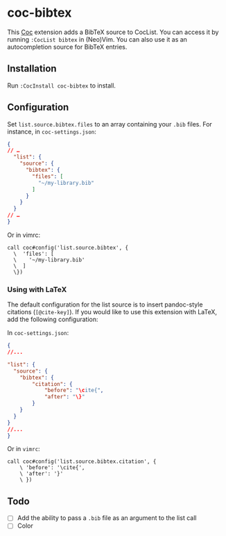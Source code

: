 # coc-bibtex

This [Coc](https://github.com/neoclide/coc.nvim) extension adds a BibTeX source to CocList. You can access it by running `:CocList bibtex` in (Neo)Vim. You can also use it as an autocompletion source for BibTeX entries.

## Installation

Run `:CocInstall coc-bibtex` to install.

## Configuration

Set `list.source.bibtex.files` to an array containing your `.bib` files. For instance, in `coc-settings.json`:

~~~json
{
// …
  "list": {
    "source": {
      "bibtex": {
        "files": [
          "~/my-library.bib"
        ]
      }
    }
  }
// …
}
~~~

Or in vimrc:

~~~vim
call coc#config('list.source.bibtex', {
  \  'files': [
  \    '~/my-library.bib'
  \  ]
  \})
~~~

### Using with LaTeX

The default configuration for the list source is to insert pandoc-style citations (`[@cite-key]`). If you would like to use this extension with LaTeX, add the following configuration:

In `coc-settings.json`:

~~~json
{
//...

"list": {
  "source": {
	"bibtex": {
		"citation": {
			"before": "\cite{",
			"after": "\}"
		}
	}
  }
}
//...
}
~~~

Or in `vimrc`:

~~~vim
call coc#config('list.source.bibtex.citation', {
    \ 'before': '\cite{',
	\ 'after': '}'
    \ })
~~~

## Todo

* [ ] Add the ability to pass a `.bib` file as an argument to the list call
* [ ] Color
